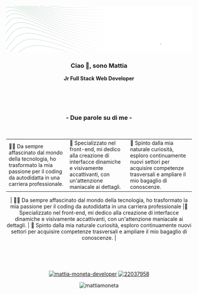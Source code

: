 <!-- HEADING -->
<br />
<div align="center">
  <a href="https://github.com/mattiamoneta">
    <img src="https://github.com/mattiamoneta/mattiamoneta/blob/main/github-cover.png" alt="Logo">
  </a>

  <h3 align="center">Ciao 👋, sono Mattia</h3>

  <p align="center">
    <strong>Jr Full Stack Web Developer</strong>
  </p>
 

<!-- DESCRIZIONE INIZIALE -->
<div align="center">
  <br />
  <br />
  <br />
  <h3>- Due parole su di me -</h3>
  <br />
   <p>
     






<table border="0">
 <tr  border="0">
    <td  border="0">👨‍💻 Da sempre affascinato dal mondo della tecnologia, ho trasformato la mia passione per il coding da autodidatta in una carriera professionale.</td>
    <td  border="0"> 💎 Specializzato nel front-end, mi dedico alla creazione di interfacce dinamiche e visivamente accattivanti, con un'attenzione maniacale ai dettagli.</td>
   <td  border="0">📖 Spinto dalla mia naturale curiosità, esploro continuamente nuovi settori per acquisire competenze trasversali e ampliare il mio bagaglio di conoscenze.</td>
 </tr>
</table>

| 👨‍💻 Da sempre affascinato dal mondo della tecnologia, ho trasformato la mia passione per il coding da autodidatta in una carriera professionale   |💎 Specializzato nel front-end, mi dedico alla creazione di interfacce dinamiche e visivamente accattivanti, con un'attenzione maniacale ai dettagli.  | 📖 Spinto dalla mia naturale curiosità, esploro continuamente nuovi settori per acquisire competenze trasversali e ampliare il mio bagaglio di conoscenze.  |

  </p>
</div>
  
 <!-- SOCIAL LINKS -->
 <div>
    <br />
    <br />
    <br />
     <p align="center">
        <a href="https://linkedin.com/in/mattia-moneta-developer" target="blank"><img align="center" src="https://raw.githubusercontent.com/rahuldkjain/github-profile-readme-generator/master/src/images/icons/Social/linked-in-alt.svg" alt="mattia-moneta-developer" height="20" width="30" /></a>
          <a href="https://stackoverflow.com/users/22037958" target="blank"><img align="center" src="https://raw.githubusercontent.com/rahuldkjain/github-profile-readme-generator/master/src/images/icons/Social/stack-overflow.svg" alt="22037958" height="20" width="30" /></a>
        </p>
  </p>
</div>

<!-- COUNTER VISITE -->
<p align="center"> <img src="https://komarev.com/ghpvc/?username=mattiamoneta&label=Profile%20views&color=0e75b6&style=flat" alt="mattiamoneta" /> </p>

<br />
<br />

